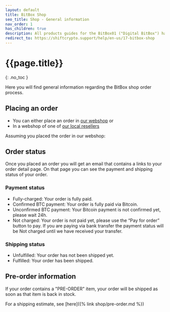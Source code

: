 ```yaml
---
layout: default
title: BitBox Shop
seo_title: Shop - General information
nav_order: 1
has_children: true
description: All products guides for the BitBox01 ("Digital BitBox") hardware wallet can be found here.
redirect_to: https://shiftcrypto.support/help/en-us/17-bitbox-shop
---
```


# {{page.title}}
{: .no_toc }

Here you will find general information regarding the BitBox shop order process.

## Placing an order
- You can either place an order in <a target="_blank" href="https://shiftcrypto.shop/">our webshop</a> or
- In a webshop of one of <a target="_blank" href="https://shiftcrypto.ch/buy/">our local resellers</a>

Assuming you placed the order in our webshop:

## Order status
Once you placed an order you will get an email that contains a links to your order detail page.
On that page you can see the payment and shipping status of your order.

### Payment status
- Fully-charged: Your order is fully paid.
- Confirmed BTC payment: Your order is fully paid via Bitcoin.
- Unconfirmed BTC payment: Your Bitcoin payment is not confirmed yet, please wait 24h.
- Not charged: Your order is not paid yet, please use the “Pay for order” button to pay.
If you are paying via bank transfer the payment status will be Not charged until we have received your transfer.

### Shipping status
- Unfulfilled: Your order has not been shipped yet.
- Fulfilled: Your order has been shipped.

## Pre-order information
If your order contains a "PRE-ORDER" item, your order will be shipped as soon as that item is back in stock.

For a shipping estimate, see [here]({% link shop/pre-order.md %})
